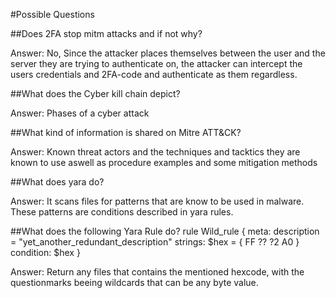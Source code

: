 #Possible Questions

##Does 2FA stop mitm attacks and if not why?

Answer:
No, Since the attacker places themselves between the user and the server they are trying to authenticate on, the attacker can intercept the users credentials and 2FA-code and authenticate as them regardless.

##What does the Cyber kill chain depict?

Answer:
Phases of a cyber attack


##What kind of information is shared on Mitre ATT&CK?

Answer:
Known threat actors and the techniques and tacktics they are known to use aswell as procedure examples and some mitigation methods


##What does yara do?

Answer:
It scans files for patterns that are know to be used in malware. These patterns are conditions described in yara rules.

##What does the following Yara Rule do?
rule Wild_rule
{
 meta:
	description = "yet_another_redundant_description"
 strings:
	$hex = { FF ?? ?2 A0 }
 condition:
	$hex
}

Answer:
Return any files that contains the mentioned hexcode, with the questionmarks beeing wildcards that can be any byte value.